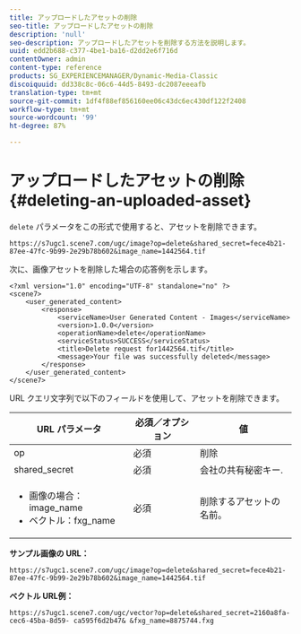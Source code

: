 ```yaml
---
title: アップロードしたアセットの削除
seo-title: アップロードしたアセットの削除
description: 'null'
seo-description: アップロードしたアセットを削除する方法を説明します。
uuid: edd2b688-c377-4be1-ba16-d2dd2e6f716d
contentOwner: admin
content-type: reference
products: SG_EXPERIENCEMANAGER/Dynamic-Media-Classic
discoiquuid: dd338c8c-06c6-44d5-8493-dc2087eeeafb
translation-type: tm+mt
source-git-commit: 1df4f88ef856160ee06c43dc6ec430df122f2408
workflow-type: tm+mt
source-wordcount: '99'
ht-degree: 87%

---
```



# アップロードしたアセットの削除{#deleting-an-uploaded-asset}

`delete` パラメータをこの形式で使用すると、アセットを削除できます。

```as3
https://s7ugc1.scene7.com/ugc/image?op=delete&shared_secret=fece4b21-87ee-47fc-9b99-2e29b78b602&image_name=1442564.tif
```

次に、画像アセットを削除した場合の応答例を示します。

```as3
<?xml version="1.0" encoding="UTF-8" standalone="no" ?> 
<scene7> 
    <user_generated_content> 
        <response> 
            <serviceName>User Generated Content - Images</serviceName> 
            <version>1.0.0</version> 
            <operationName>delete</operationName> 
            <serviceStatus>SUCCESS</serviceStatus> 
            <title>Delete request for1442564.tif</title> 
            <message>Your file was successfully deleted</message> 
        </response> 
    </user_generated_content> 
</scene7>
```

URL クエリ文字列で以下のフィールドを使用して、アセットを削除できます。

| URL パラメータ | 必須／オプション | 値 |
|--- |--- |--- |
| op | 必須 | 削除 |
| shared_secret | 必須 | 会社の共有秘密キー. |
| <ul><li>画像の場合：image_name</li><li>ベクトル：fxg_name</li></ul> | 必須 | 削除するアセットの名前。 |

**サンプル画像の URL：**

`https://s7ugc1.scene7.com/ugc/image?op=delete&shared_secret=fece4b21-87ee-47fc-9b99-2e29b78b602&image_name=1442564.tif`

**ベクトル URL例：**

`https://s7ugc1.scene7.com/ugc/vector?op=delete&shared_secret=2160a8fa-cec6-45ba-8d59- ca595f6d2b47& &fxg_name=8875744.fxg`
